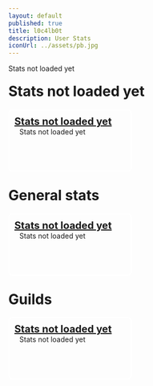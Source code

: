 ```yaml
---
layout: default
published: true
title: l0c4lb0t
description: User Stats
iconUrl: ../assets/pb.jpg
---
```

<style>
	.settings.panel:nth-child(even){
		float: right;
		position: inherit;
		top: -134px;
	}
	.settings.panel{
		border: 2px white solid;
		border-radius: 8px;
		width: calc(50% - 30px);
		padding: 10px;
		margin-top: 10px;
		height: 100px;
	}
	.settings.title{
		font-size: 20px;
		font-weight: bold;
		text-decoration: underline;
	}
	.settings.value{
		font-size: 14px;
		margin-left: 10px;
	}
</style>
<script>
	var editedTimeTimer;
	var vars = {};
	var parts = window.location.href.replace(/[?&]+([^=&]+)=([^&]*)/gi, function(m,key,value) {
        vars[key] = value;
    });
	var uId = vars["u"];
	var gId = vars["g"];
	var u, g, gu;
	
	updateStats();
	
	function showStats(){
		if(editedTimeTimer) window.clearInterval(editedTimeTimer);
		u = userStats[uId];
		g = guildStats[gId];
		if(g) gu = g["user"][uId]; else gu = undefined;
		
		if(g){
			if(gu && u){
				document.title = "User Stats: " + u.username + " - " + g.guildName + " | l0c4lb0t";
				document.getElementById("page title").innerHTML = escapeHtml(u.username);
				document.getElementById("settings container title guild").innerHTML = `Stats for guild <a href="./guild.html?g=${gId}">${escapeHtml(g.guildName)}</a>`;
				document.getElementById("settings container guild").innerHTML = "";
				$(".settings.container.guild").append(
					$(`<div class="settings panel">
						<div class="settings title">Guild Name</div>
						<div class="settings value">${escapeHtml(gu.guildname)}</div>
					</div>`),
					$(`<div class="settings panel">
						<div class="settings title">Sent Message Count</div>
						<div class="settings value">${gu.sentMessageCount || "0"}</div>
					</div>`),
					$(`<div class="settings panel">
						<div class="settings title">Sent Public Message Count</div>
						<div class="settings value">${gu.sentPublicMessageCount || "0"}</div>
					</div>`),
					$(`<div class="settings panel">
						<div class="settings title">Used Command Count</div>
						<div class="settings value">${gu.sentCommandCount || "0"}</div>
					</div>`),
					$(`<div class="settings panel">
						<div class="settings title">Used Unknown Command Count</div>
						<div class="settings value">${gu.sentUnknownCommandCount || "0"}</div>
					</div>`)
				);
				document.getElementById("settings container general").innerHTML = "";
				$(".settings.container.general").append(
					$(`<div class="settings panel">
						<div class="settings title">User Name</div>
						<div class="settings value">${escapeHtml(u.username)}</div>
					</div>`),
					$(`<div class="settings panel">
						<div class="settings title">Sent Message Count</div>
						<div class="settings value">${u.sentMessageCount || "0"}</div>
					</div>`),
					$(`<div class="settings panel">
						<div class="settings title">Sent Public Message Count</div>
						<div class="settings value">${u.sentPublicMessageCount || "0"}</div>
					</div>`),
					$(`<div class="settings panel">
						<div class="settings title">Used Command Count</div>
						<div class="settings value">${u.sentCommandCount || "0"}</div>
					</div>`),
					$(`<div class="settings panel">
						<div class="settings title">Used Unknown Command Count</div>
						<div class="settings value">${u.sentUnknownCommandCount || "0"}</div>
					</div>`)
				);
				document.getElementById("settings container guildlist").innerHTML = "";
				for(var ugId of u.guilds){
					var ug = guildStats[ugId];
					$(".settings.container.guildlist").append(
						$(`<div class="settings panel">
							<div class="settings title"><a href="./user.html?g=${ugId}&u=${uId}">${ug.guildName}</a></div>
							<div class="settings value">${Object.keys(ug.user).length} users</div>
						</div>`)
					);
				}
			}else{
				document.title = "User not found | l0c4lb0t";
				document.getElementById("settings container title guild").innerHTML = "User not found";
				document.getElementById("settings container guild").innerHTML = "<a href=\".guild.html?g=" + gId + "\">Here are the stats for that guild</a>";
				document.getElementById("settings container title general").innerHTML = "";
				document.getElementById("settings container title guildlist").innerHTML = "";
				document.getElementById("settings container general").innerHTML = "";
				document.getElementById("settings container guildlist").innerHTML = "";
				
			}
		}else{
			document.title = "Guild not found | l0c4lb0t";
		}
		
		updateUpdateTime();
		editedTimeTimer = window.setInterval(function(){
			updateUpdateTime();
		}, 1000);
	}
	function getSecondsSinceEdit(){
		return Math.floor((new Date().getTime() - lastEdited) / 1000);
	}
	function getTimeSinceEdit(){
		return new Date().getTime() - lastEdited;
	}
	function updateStats(){
		if(document.getElementById("l0c4lh057 script loadstats")) document.getElementById("l0c4lh057 script loadstats").outerHTML = "";
		var scrip = document.createElement("script");
		scrip.src = "https://l0c4lh057.jg-p.eu/getStats.php";
		scrip.id = "l0c4lh057 script loadstats";
		scrip.onload = function(){showStats();};
		document.head.appendChild(scrip);
	}
	function updateUpdateTime(){
		var t = getSecondsSinceEdit();
		var min = Math.floor(t / 60);
		var sec = t % 60;
		document.getElementById("lastEdited").innerHTML = "Updated " + min + " minutes and " + sec + " seconds ago.";
		if(min > 4 && sec == 4) updateStats();
	}
	function escapeHtml(txt) {
		return txt
			 .replace(/&/g, "&amp;")
			 .replace(/</g, "&lt;")
			 .replace(/>/g, "&gt;")
			 .replace(/"/g, "&quot;")
			 .replace(/'/g, "&#039;");
	 }
</script>
<div id="lastEdited">Stats not loaded yet</div>
<h1 id="settings container title guild" style="margin-top:20px;">Stats not loaded yet</h1>
<div id="settings container guild" class="settings container guild" style="position:relative;">
	<div class="settings panel">
		<div class="settings title">Stats not loaded yet</div>
		<div class="settings value">Stats not loaded yet</div>
	</div>
</div>
<h1 id="settings container title general" style="margin-top:30px;">General stats</h1>
<div id="settings container general" class="settings container general" style="position:relative;">
	<div class="settings panel">
		<div class="settings title">Stats not loaded yet</div>
		<div class="settings value">Stats not loaded yet</div>
	</div>
</div>
<h1 id="settings container title guildlist" style="margin-top:30px;">Guilds</h1>
<div id="settings container guildlist" class="settings container guildlist" style="position:relative;">
	<div class="settings panel">
		<div class="settings title">Stats not loaded yet</div>
		<div class="settings value">Stats not loaded yet</div>
	</div>
</div>